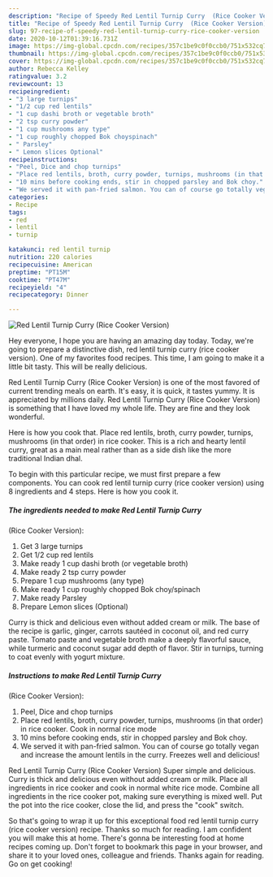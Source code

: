```yaml
---
description: "Recipe of Speedy Red Lentil Turnip Curry  (Rice Cooker Version)"
title: "Recipe of Speedy Red Lentil Turnip Curry  (Rice Cooker Version)"
slug: 97-recipe-of-speedy-red-lentil-turnip-curry-rice-cooker-version
date: 2020-10-12T01:39:16.731Z
image: https://img-global.cpcdn.com/recipes/357c1be9c0f0ccb0/751x532cq70/red-lentil-turnip-curry-rice-cooker-version-recipe-main-photo.jpg
thumbnail: https://img-global.cpcdn.com/recipes/357c1be9c0f0ccb0/751x532cq70/red-lentil-turnip-curry-rice-cooker-version-recipe-main-photo.jpg
cover: https://img-global.cpcdn.com/recipes/357c1be9c0f0ccb0/751x532cq70/red-lentil-turnip-curry-rice-cooker-version-recipe-main-photo.jpg
author: Rebecca Kelley
ratingvalue: 3.2
reviewcount: 13
recipeingredient:
- "3 large turnips"
- "1/2 cup red lentils"
- "1 cup dashi broth or vegetable broth"
- "2 tsp curry powder"
- "1 cup mushrooms any type"
- "1 cup roughly chopped Bok choyspinach"
- " Parsley"
- " Lemon slices Optional"
recipeinstructions:
- "Peel, Dice and chop turnips"
- "Place red lentils, broth, curry powder, turnips, mushrooms (in that order) in rice cooker. Cook in normal rice mode"
- "10 mins before cooking ends, stir in chopped parsley and Bok choy."
- "We served it with pan-fried salmon. You can of course go totally vegan and increase the amount lentils in the curry. Freezes well and delicious!"
categories:
- Recipe
tags:
- red
- lentil
- turnip

katakunci: red lentil turnip 
nutrition: 220 calories
recipecuisine: American
preptime: "PT15M"
cooktime: "PT47M"
recipeyield: "4"
recipecategory: Dinner

---
```



![Red Lentil Turnip Curry 
(Rice Cooker Version)](https://img-global.cpcdn.com/recipes/357c1be9c0f0ccb0/751x532cq70/red-lentil-turnip-curry-rice-cooker-version-recipe-main-photo.jpg)

Hey everyone, I hope you are having an amazing day today. Today, we're going to prepare a distinctive dish, red lentil turnip curry 
(rice cooker version). One of my favorites food recipes. This time, I am going to make it a little bit tasty. This will be really delicious.

Red Lentil Turnip Curry 
(Rice Cooker Version) is one of the most favored of current trending meals on earth. It's easy, it is quick, it tastes yummy. It is appreciated by millions daily. Red Lentil Turnip Curry 
(Rice Cooker Version) is something that I have loved my whole life. They are fine and they look wonderful.

Here is how you cook that. Place red lentils, broth, curry powder, turnips, mushrooms (in that order) in rice cooker. This is a rich and hearty lentil curry, great as a main meal rather than as a side dish like the more traditional Indian dhal.


To begin with this particular recipe, we must first prepare a few components. You can cook red lentil turnip curry 
(rice cooker version) using 8 ingredients and 4 steps. Here is how you cook it.

<!--inarticleads1-->

##### The ingredients needed to make Red Lentil Turnip Curry 
(Rice Cooker Version):

1. Get 3 large turnips
1. Get 1/2 cup red lentils
1. Make ready 1 cup dashi broth (or vegetable broth)
1. Make ready 2 tsp curry powder
1. Prepare 1 cup mushrooms (any type)
1. Make ready 1 cup roughly chopped Bok choy/spinach
1. Make ready  Parsley
1. Prepare  Lemon slices (Optional)


Curry is thick and delicious even without added cream or milk. The base of the recipe is garlic, ginger, carrots sautéed in coconut oil, and red curry paste. Tomato paste and vegetable broth make a deeply flavorful sauce, while turmeric and coconut sugar add depth of flavor. Stir in turnips, turning to coat evenly with yogurt mixture. 

<!--inarticleads2-->

##### Instructions to make Red Lentil Turnip Curry 
(Rice Cooker Version):

1. Peel, Dice and chop turnips
1. Place red lentils, broth, curry powder, turnips, mushrooms (in that order) in rice cooker. Cook in normal rice mode
1. 10 mins before cooking ends, stir in chopped parsley and Bok choy.
1. We served it with pan-fried salmon. You can of course go totally vegan and increase the amount lentils in the curry. Freezes well and delicious!


Red Lentil Turnip Curry (Rice Cooker Version) Super simple and delicious. Curry is thick and delicious even without added cream or milk. Place all ingredients in rice cooker and cook in normal white rice mode. Combine all ingredients in the rice cooker pot, making sure everything is mixed well. Put the pot into the rice cooker, close the lid, and press the &#34;cook&#34; switch. 

So that's going to wrap it up for this exceptional food red lentil turnip curry 
(rice cooker version) recipe. Thanks so much for reading. I am confident you will make this at home. There's gonna be interesting food at home recipes coming up. Don't forget to bookmark this page in your browser, and share it to your loved ones, colleague and friends. Thanks again for reading. Go on get cooking!
